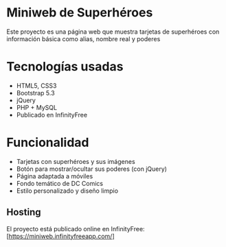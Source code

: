 # Miniweb de Superhéroes

Este proyecto es una página web que muestra tarjetas de superhéroes con información básica como alias, nombre real y poderes

# Tecnologías usadas

- HTML5, CSS3
- Bootstrap 5.3
- jQuery 
- PHP + MySQL
- Publicado en InfinityFree

# Funcionalidad

- Tarjetas con superhéroes y sus imágenes
- Botón para mostrar/ocultar sus poderes (con jQuery)
- Página adaptada a móviles
- Fondo temático de DC Comics
- Estilo personalizado y diseño limpio

## Hosting

El proyecto está publicado online en InfinityFree:  
 [https://miniweb.infinityfreeapp.com/]
